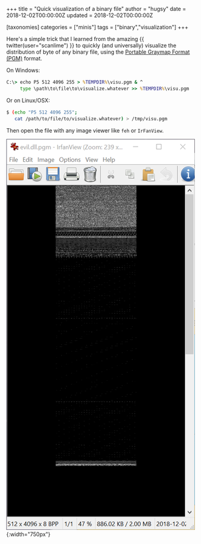 +++
title = "Quick visualization of a binary file"
author = "hugsy"
date = 2018-12-02T00:00:00Z
updated = 2018-12-02T00:00:00Z

[taxonomies]
categories = ["minis"]
tags = ["binary","visualization"]
+++


Here's a simple trick that I learned from the amazing  {{ twitter(user="scanlime") }} to quickly (and universally) visualize the distribution of byte of any binary file, using the [Portable Graymap Format (PGM)](https://en.wikipedia.org/wiki/Netpbm_format) format.

On Windows:
```bat
C:\> echo P5 512 4096 255 > %TEMPDIR%\visu.pgm & ^
     type \path\to\file\to\visualize.whatever >> %TEMPDIR%\visu.pgm
```

Or on Linux/OSX:
```bash
$ (echo "P5 512 4096 255";
   cat /path/to/file/to/visualize.whatever) > /tmp/visu.pgm
```

Then open the file with any image viewer like `feh` or `IrFanView`.

![evil.dll.pgm](/img/quick-visualization/evil.dll.pgm.png){:width="750px"}
